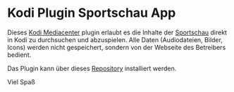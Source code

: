 # Kodi Plugin Sportschau App

[1]: https://kodi.tv/
[2]: https://www.sportschau.de/

Dieses [Kodi Mediacenter][1] plugin erlaubt es die Inhalte der [Sportschau][2] direkt in Kodi zu durchsuchen und abzuspielen. Alle Daten (Audiodateien, Bilder, Icons) werden nicht gespeichert, sondern von der Webseite des Betreibers bedient.

Das Plugin kann über dieses [Repository](https://codingPF.github.io/repository.codingPF/) installiert werden.

Viel Spaß
